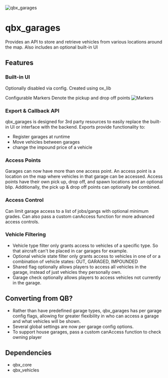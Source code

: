 ![qbx_garages](https://github.com/Qbox-project/qbx_garages/assets/22198949/434b951d-032c-4390-9351-819e2b8cd0cb)

# qbx_garages
Provides an API to store and retrieve vehicles from various locations around the map. Also includes an optional built-in UI

## Features

### Built-in UI
Optionally disabled via config. Created using ox_lib

Configurable Markers Denote the pickup and drop off points
![Markers](.github/example-markers.png)

### Export & Callback API
qbx_garages is designed for 3rd party resources to easily replace the built-in UI or interface with the backend. Exports provide functionality to:
- Register garages at runtime
- Move vehicles between garages
- change the impound price of a vehicle

### Access Points
Garages can now have more than one access point. An access point is a location on the map where vehicles in that garage can be accessed.
Access points have their own pick up, drop off, and spawn locations and an optional blip. Additionally, the pick up & drop off points can optionally be combined.

### Access Control
Can limit garage access to a list of jobs/gangs with optional minimum grades. Can also pass a custom canAccess function for more advanced access controls.

### Vehicle Filtering
- Vehicle type filter only grants access to vehicles of a specific type. So that aircraft can't be placed in car garages for example.
- Optional vehicle state filter only grants access to vehicles in one of or a combination of vehicle states: OUT, GARAGED, IMPOUNDED
- Shared flag optionally allows players to access all vehicles in the garage, instead of just vehicles they personally own.
- Garage check optionally allows players to access vehicles not currently in the garage.

## Converting from QB?
- Rather than have predefined garage types, qbx_garages has per garage config flags, allowing for greater flexibility in who can access a garage and what vehicles will be shown.
- Several global settings are now per garage config options.
- To support house garages, pass a custom canAccess function to check owning player

## Dependencies
- qbx_core
- qbx_vehicles
